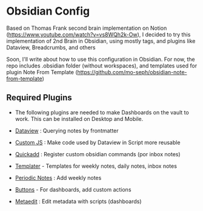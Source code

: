 # Obsidian Config

Based on Thomas Frank second brain implementation on Notion (https://www.youtube.com/watch?v=vs8WQh2k-Ow), I decided to try this implementation of 2nd Brain in Obsidian, using mostly tags, and plugins like Dataview, Breadcrumbs, and others

Soon, I'll write about how to use this configuration in Obsidian. For now, the repo includes .obsidian folder (without workspaces), and templates used for plugin Note From Template (https://github.com/mo-seph/obsidian-note-from-template)

## Required Plugins

* The following plugins are needed to make Dashboards on the vault to work. This can be installed on Desktop and Mobile.

* [Dataview](https://github.com/blacksmithgu/obsidian-dataview "GitHub - blacksmithgu/obsidian-dataview: A high-performance data index and query language over Markdown files, for https://obsidian.md/.") : Querying notes by frontmatter
* [Custom JS](https://github.com/saml-dev/obsidian-custom-js "GitHub - saml-dev/obsidian-custom-js: An Obsidian plugin to allow users to reuse code blocks across all devices and OSes") : Make code used by Dataview in Script more reusable
* [Quickadd](https://github.com/chhoumann/quickadd "GitHub - chhoumann/quickadd: QuickAdd for Obsidian") : Register custom obsidian commands (por inbox notes)
* [Templater](https://github.com/SilentVoid13/Templater "GitHub - SilentVoid13/Templater: A template plugin for obsidian") - Templates for weekly notes, daily notes, inbox notes
* [Periodic Notes](https://github.com/liamcain/obsidian-periodic-notes "GitHub - liamcain/obsidian-periodic-notes: Create/manage your daily, weekly, and monthly notes in Obsidian") : Add weekly notes
* [Buttons](https://github.com/shabegom/buttons "GitHub - shabegom/buttons: Buttons in Obsidian") - For dashboards, add custom actions
* [Metaedit](https://github.com/chhoumann/MetaEdit "GitHub - chhoumann/MetaEdit: MetaEdit for Obsidian") : Edit metadata with scripts (dashboards)
